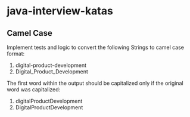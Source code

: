 # java-interview-katas

## Camel Case 
Implement tests and logic to convert the following Strings to camel case format:

1. digital-product-development
2. Digital_Product_Development

The first word within the output should be capitalized only if the original word was capitalized:

1. digitalProductDevelopment
2. DigitalProductDevelopment